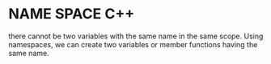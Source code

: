 # NAME SPACE C++

 there cannot be two variables with the same name in the same scope. Using namespaces, we can create two variables or member functions having the same name.